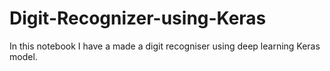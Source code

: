 # Digit-Recognizer-using-Keras
In this notebook I have a made a digit recogniser using deep learning Keras model.
